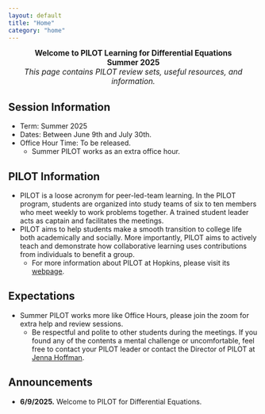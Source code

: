 ```yaml
---
layout: default
title: "Home"
category: "home"
---
```


<div style="text-align: center; font-size: 110%;">
  <b>Welcome to PILOT Learning for Differential Equations</b><br>
  <b>Summer 2025</b><br>
  <i>This page contains PILOT review sets, useful resources, and information.</i>
</div>

## Session Information

- Term: Summer 2025
- Dates: Between June 9th and July 30th. 
- Office Hour Time: To be released.
  - Summer PILOT works as an extra office hour.

## PILOT Information

- PILOT is a loose acronym for peer-led-team learning. In the PILOT program, students are organized into study teams of six to ten members who meet weekly to work problems together. A trained student leader acts as captain and facilitates the meetings.
- PILOT aims to help students make a smooth transition to college life both academically and socially. More importantly, PILOT aims to actively teach and demonstrate how collaborative learning uses contributions from individuals to benefit a group.
  - For more information about PILOT at Hopkins, please visit its [webpage](https://academicsupport.jhu.edu/pilot/).

## Expectations

- Summer PILOT works more like Office Hours, please join the zoom for extra help and review sessions.
  - Be respectful and polite to other students during the meetings. If you found any of the contents a mental challenge or uncomfortable, feel free to contact your PILOT leader or contact the Director of PILOT at [Jenna Hoffman](mailto:jhoffm71@jhu.edu).

## Announcements

- **6/9/2025.** Welcome to PILOT for Differential Equations.
